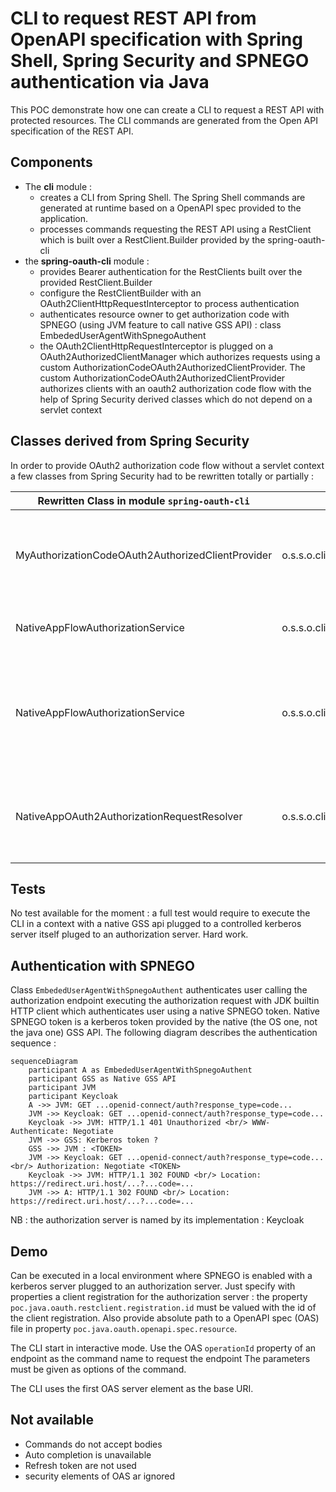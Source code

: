 # CLI to request REST API from OpenAPI specification with Spring Shell, Spring Security and SPNEGO authentication via Java

This POC demonstrate how one can create a CLI to request a REST API with protected resources. The CLI commands are
generated from the Open API specification of the REST API.

## Components

- The **cli** module :
    - creates a CLI from Spring Shell. The Spring Shell commands are generated at runtime based on a OpenAPI
      spec provided to the application.
    - processes commands requesting the REST API using a RestClient which is built over a RestClient.Builder
      provided by the spring-oauth-cli
- the **spring-oauth-cli** module :
    - provides Bearer authentication for the RestClients built over the provided RestClient.Builder
    - configure the RestClientBuilder with an OAuth2ClientHttpRequestInterceptor to process authentication
    - authenticates resource owner to get authorization code with SPNEGO (using JVM feature to call native GSS API) :
      class EmbededUserAgentWithSpnegoAuthent
    - the OAuth2ClientHttpRequestInterceptor is plugged on a OAuth2AuthorizedClientManager which authorizes requests
      using a custom AuthorizationCodeOAuth2AuthorizedClientProvider. The custom AuthorizationCodeOAuth2AuthorizedClientProvider
      authorizes clients with an oauth2 authorization code flow with the help of Spring Security derived classes which
      do not depend on a servlet context

## Classes derived from Spring Security

In order to provide OAuth2 authorization code flow without a servlet context a few classes from Spring Security had to
be rewritten totally or partially :

| Rewritten Class in module `spring-oauth-cli`      | Corresponding class in Spring Security                          | Comments                                                                                                                                                                                                                                                                                                                             |
|---------------------------------------------------|-----------------------------------------------------------------|--------------------------------------------------------------------------------------------------------------------------------------------------------------------------------------------------------------------------------------------------------------------------------------------------------------------------------------|
| MyAuthorizationCodeOAuth2AuthorizedClientProvider | o.s.s.o.client.AuthorizationCodeOAuth2AuthorizedClientProvider  | Rewritten class directly calls method responsible for providing OAuth2AccessTokenResponse whereas Spring Security Implementation raises an exception to trigger the servlet filter OAuth2AuthorizationRequestRedirectFilter to start authorization code flow                                                                         |
| NativeAppFlowAuthorizationService                 | o.s.s.o.client.web.OAuth2AuthorizationRequestRedirectFilter     | Rewritten class directly calls a service to retrieve authorization code whereas Spring Security Implementation redirects browser to the authorization endpoint                                                                                                                                                                       |
| NativeAppFlowAuthorizationService                 | o.s.s.o.client.web.OAuth2AuthorizationCodeGrantFilter           | Rewritten is called directly whereas spring security implementation is triggered as a servlet filter. The en rewritten class returns directly to caller then OAuth2AccessTokenResponse whereas spring security implementation stores an OAuth2AuthorizedClient in a authorizedClientRepository and redirects to the original request |
| NativeAppOAuth2AuthorizationRequestResolver       | o.s.s.o.client.web.DefaultOAuth2AuthorizationRequestResolver    | To find redirect uri, the spring implementation has to find the registrationId in a parameter of the request whereas the registration object is provided by caller to the rewritten class. Also th rewritten class does not support redirect uri placeholders                                                                        |

## Tests

No test available for the moment : a full test would require to execute the CLI in a context with a native GSS api plugged 
to a controlled kerberos server itself pluged to an authorization server. Hard work.

## Authentication with SPNEGO

Class `EmbededUserAgentWithSpnegoAuthent` authenticates user calling the authorization endpoint executing the authorization request with 
JDK builtin HTTP client which authenticates user using a native SPNEGO token. Native SPNEGO token is a kerberos token provided by the
native (the OS one, not the java one) GSS API. The following diagram describes the authentication sequence :

```mermaid
sequenceDiagram
    participant A as EmbededUserAgentWithSpnegoAuthent
    participant GSS as Native GSS API
    participant JVM
    participant Keycloak
    A ->> JVM: GET ...openid-connect/auth?response_type=code...
    JVM ->> Keycloak: GET ...openid-connect/auth?response_type=code...
    Keycloak ->> JVM: HTTP/1.1 401 Unauthorized <br/> WWW-Authenticate: Negotiate
    JVM ->> GSS: Kerberos token ?
    GSS ->> JVM : <TOKEN>
    JVM ->> Keycloak: GET ...openid-connect/auth?response_type=code... <br/> Authorization: Negotiate <TOKEN>
    Keycloak ->> JVM: HTTP/1.1 302 FOUND <br/> Location: https://redirect.uri.host/...?...code=...
    JVM ->> A: HTTP/1.1 302 FOUND <br/> Location: https://redirect.uri.host/...?...code=...
```

NB : the authorization server is named by its implementation : Keycloak

## Demo

Can be executed in a local environment where SPNEGO is enabled with a kerberos server plugged to an authorization server.
Just specify with properties a client registration for the authorization server : the property `poc.java.oauth.restclient.registration.id`
must be valued with the id of the client registration. Also provide absolute path to a OpenAPI spec (OAS) file in property 
`poc.java.oauth.openapi.spec.resource`.

The CLI start in interactive mode. Use the OAS `operationId` property of an endpoint as the command name to request the endpoint
The parameters must be given as options of the command.

The CLI uses the first OAS server element as the base URI. 

## Not available

- Commands do not accept bodies
- Auto completion is unavailable
- Refresh token are not used
- security elements of OAS ar ignored
